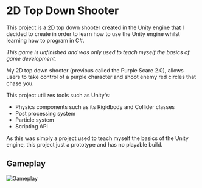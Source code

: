 
# 2D Top Down Shooter

This project is a 2D top down shooter created in the Unity engine that I decided
to create in order to learn how to use the Unity engine whilst learning how to program in C#.

 *This game is unfinished and was only used to teach myself the basics of game development.*

My 2D top down shooter (previous called the Purple Scare 2.0), allows users
to take control of a purple character and shoot enemy red circles that chase you.

This project utilizes tools such as Unity's:
* Physics components such as its Rigidbody and Collider classes
* Post processing system
* Particle system
* Scripting API

As this was simply a project used to teach myself the basics of the Unity engine,
this project just a prototype and has no playable build.

## Gameplay

![Gameplay](https://media.giphy.com/media/KcJc43XbgY3BVKCEAr/giphy.gif)